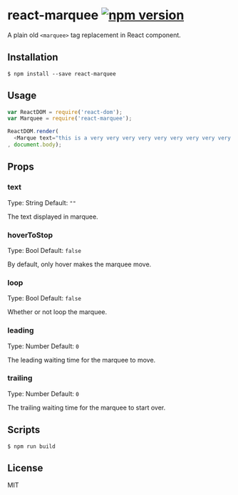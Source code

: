 # react-marquee [![npm version](https://badge.fury.io/js/react-marquee.svg)](http://badge.fury.io/js/react-marquee)

A plain old `<marquee>` tag replacement in React component.

## Installation

```
$ npm install --save react-marquee
```

## Usage

```javascript
var ReactDOM = require('react-dom');
var Marquee = require('react-marquee');

ReactDOM.render(
  <Marque text="this is a very very very very very very very very very very very very very very very very long text" />
, document.body);
```

## Props

### text

Type: String Default: `""`

The text displayed in marquee.

### hoverToStop

Type: Bool Default: `false`

By default, only hover makes the marquee move.

### loop

Type: Bool Default: `false`

Whether or not loop the marquee.

### leading

Type: Number Default: `0`

The leading waiting time for the marquee to move.

### trailing

Type: Number Default: `0`

The trailing waiting time for the marquee to start over.

## Scripts

```
$ npm run build
```

## License

MIT

